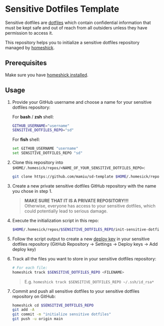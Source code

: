 # Sensitive Dotfiles Template

Sensitive dotfiles are [dotfiles](https://wiki.archlinux.org/title/Dotfiles) which contain confidential information that must be kept safe and out of reach from all outsiders unless they have permission to access it.

This repository helps you to initialize a sensitive dotfiles repository managed by [homeshick](https://github.com/andsens/homeshick).

## Prerequisites

Make sure you have [homeshick installed](https://github.com/andsens/homeshick/wiki/Installation).

## Usage

1. Provide your GitHub username and choose a name for your sensitive dotfiles repository:

   For **bash** / **zsh** shell:

   ```bash
   GITHUB_USERNAME="username"
   SENSITIVE_DOTFILES_REPO="sd"
   ```

   For **fish** shell:

   ```bash
   set GITHUB_USERNAME "username"
   set SENSITIVE_DOTFILES_REPO "sd"
   ```

2. Clone this repository into `$HOME/.homesick/repos/<NAME_OF_YOUR_SENSITIVE_DOTFILES_REPO>`:

   ```bash
   git clone https://github.com/mamiu/sd-template $HOME/.homesick/repos/$SENSITIVE_DOTFILES_REPO
   ```

3. Create a new private sensitive dotfiles GitHub repository with the name you chose in step 1.

   > **MAKE SURE THAT IT IS A PRIVATE REPOSITORY!!!**  
   > Otherwise, everyone has access to your sensitive dotfiles, which could potentially lead to serious damage.

4. Execute the initialization script in this repo:

   ```bash
   $HOME/.homesick/repos/$SENSITIVE_DOTFILES_REPO/init-sensitive-dotfiles.sh -u $GITHUB_USERNAME -r $SENSITIVE_DOTFILES_REPO
   ```

5. Follow the script output to create a new [deploy key](https://docs.github.com/en/developers/overview/managing-deploy-keys) in your sensitive dotfiles repository (GitHub Repository -> Settings -> Deploy keys -> Add deploy key)

6. Track all the files you want to store in your sensitive dotfiles repository:

   ```bash
   # For each file:
   homeshick track $SENSITIVE_DOTFILES_REPO <FILENAME>
   ```

   > E.g. `homeshick track $SENSITIVE_DOTFILES_REPO ~/.ssh/id_rsa*`

7. Commit and push all sensitive dotfiles to your sensitive dotfiles repository on GitHub:

   ```bash
   homeshick cd $SENSITIVE_DOTFILES_REPO
   git add -A
   git commit -m "initialize sensitive dotfiles"
   git push -u origin main
   ```

